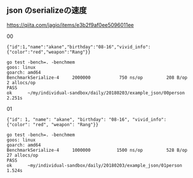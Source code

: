## json のserializeの速度

https://qiita.com/jagio/items/e3b2f9af0ee5096011ee

00

```
{"id":1,"name":"akane","birthday":"08-16","vivid_info":{"color":"red","weapon":"Rang"}}
```

```
go test -bench=. -benchmem
goos: linux
goarch: amd64
BenchmarkSerialize-4   	 2000000	       750 ns/op	     208 B/op	       2 allocs/op
PASS
ok  	~/my/individual-sandbox/daily/20180203/example_json/00person	2.251s
```

01

```
{"id": 1, "name": "akane", "birthday": "08-16", "vivid_info": {"color": "red", "weapon": "Rang"}}
```

```
go test -bench=. -benchmem
goos: linux
goarch: amd64
BenchmarkSerialize-4   	 1000000	      1500 ns/op	     528 B/op	      27 allocs/op
PASS
ok  	~my/individual-sandbox/daily/20180203/example_json/01person	1.524s
```
